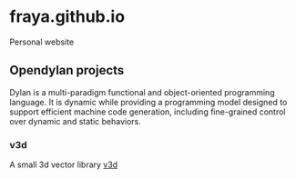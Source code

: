# fraya.github.io
Personal website

## Opendylan projects

Dylan is a multi-paradigm functional and object-oriented programming
language.  It is dynamic while providing a programming model designed
to support efficient machine code generation, including fine-grained
control over dynamic and static behaviors.

### v3d

A small 3d vector library [v3d](/v3d/)